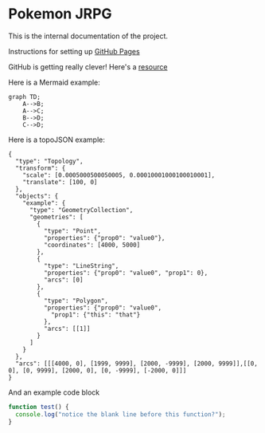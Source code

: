 # Pokemon JRPG

This is the internal documentation of the project.

Instructions for setting up [GitHub Pages](pages.md)

GitHub is getting really clever! Here's a [resource](https://docs.github.com/en/get-started/writing-on-github/working-with-advanced-formatting/creating-diagrams)

Here is a Mermaid example:

```mermaid
graph TD;
    A-->B;
    A-->C;
    B-->D;
    C-->D;
```

Here is a topoJSON example:

```topojson
{
  "type": "Topology",
  "transform": {
    "scale": [0.0005000500050005, 0.00010001000100010001],
    "translate": [100, 0]
  },
  "objects": {
    "example": {
      "type": "GeometryCollection",
      "geometries": [
        {
          "type": "Point",
          "properties": {"prop0": "value0"},
          "coordinates": [4000, 5000]
        },
        {
          "type": "LineString",
          "properties": {"prop0": "value0", "prop1": 0},
          "arcs": [0]
        },
        {
          "type": "Polygon",
          "properties": {"prop0": "value0",
            "prop1": {"this": "that"}
          },
          "arcs": [[1]]
        }
      ]
    }
  },
  "arcs": [[[4000, 0], [1999, 9999], [2000, -9999], [2000, 9999]],[[0, 0], [0, 9999], [2000, 0], [0, -9999], [-2000, 0]]]
}
```

And an example code block

```js
function test() {
  console.log("notice the blank line before this function?");
}
```

